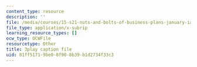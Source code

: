 ```yaml
---
content_type: resource
description: ''
file: /media/courses/15-s21-nuts-and-bolts-of-business-plans-january-iap-2014/81ff51719be08f908b39b1d2734f33c3_9upRT5T7drI.srt
file_type: application/x-subrip
learning_resource_types: []
ocw_type: OCWFile
resourcetype: Other
title: 3play caption file
uid: 81ff5171-9be0-8f90-8b39-b1d2734f33c3
---
```

